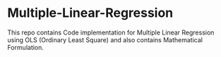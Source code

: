 # Multiple-Linear-Regression
This repo contains Code implementation for Multiple Linear Regression using OLS (Ordinary Least Square) and also contains Mathematical Formulation.

